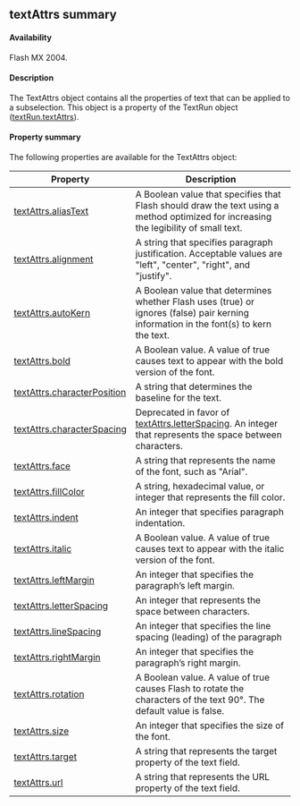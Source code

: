 ## textAttrs summary

#### Availability

Flash MX 2004.

#### Description

The TextAttrs object contains all the properties of text that can be applied to a subselection. This object is a property of the TextRun object ([textRun.textAttrs](#!wielmic/developers-animatesdk-docs/test/TextRun_object/textRun.md)).

#### Property summary

The following properties are available for the TextAttrs object:

| **Property**                                  | **Description**                                                                                                                        |
|-----------------------------------------------|----------------------------------------------------------------------------------------------------------------------------------------|
| [textAttrs.aliasText](#!wielmic/developers-animatesdk-docs/test/TextAttrs_object/textAttrs.md)   | A Boolean value that specifies that Flash should draw the text using a method optimized for increasing the legibility of small text.   |
| [textAttrs.alignment](#!wielmic/developers-animatesdk-docs/test/TextAttrs_object/textAttr1.md)         | A string that specifies paragraph justification. Acceptable values are "left", "center", "right", and "justify".                       |
| [textAttrs.autoKern](#!wielmic/developers-animatesdk-docs/test/TextAttrs_object/textAttr2.md)          | A Boolean value that determines whether Flash uses (true) or ignores (false) pair kerning information in the font(s) to kern the text. |
| [textAttrs.bold](#!wielmic/developers-animatesdk-docs/test/TextAttrs_object/textAttr3.md)              | A Boolean value. A value of true causes text to appear with the bold version of the font.                                              |
| [textAttrs.characterPosition](#!wielmic/developers-animatesdk-docs/test/TextAttrs_object/textAttr4.md) | A string that determines the baseline for the text.                                                                                    |
| [textAttrs.characterSpacing](#!wielmic/developers-animatesdk-docs/test/TextAttrs_object/textAttr5.md)  | Deprecated in favor of [textAttrs.letterSpacing](#!wielmic/developers-animatesdk-docs/test/TextAttrs_object/textAtt11.md). An integer that represents the space between characters.             |
| [textAttrs.face](#!wielmic/developers-animatesdk-docs/test/TextAttrs_object/textAttr6.md)              | A string that represents the name of the font, such as "Arial".                                                                        |
| [textAttrs.fillColor](#!wielmic/developers-animatesdk-docs/test/TextAttrs_object/textAttr7.md)         | A string, hexadecimal value, or integer that represents the fill color.                                                                |
| [textAttrs.indent](#!wielmic/developers-animatesdk-docs/test/TextAttrs_object/textAttr8.md)            | An integer that specifies paragraph indentation.                                                                                       |
| [textAttrs.italic](#!wielmic/developers-animatesdk-docs/test/TextAttrs_object/textAttr9.md)            | A Boolean value. A value of true causes text to appear with the italic version of the font.                                            |
| [textAttrs.leftMargin](#!wielmic/developers-animatesdk-docs/test/TextAttrs_object/textAtt10.md)        | An integer that specifies the paragraph’s left margin.                                                                                 |
| [textAttrs.letterSpacing](#!wielmic/developers-animatesdk-docs/test/TextAttrs_object/textAtt11.md)     | An integer that represents the space between characters.                                                                               |
| [textAttrs.lineSpacing](#!wielmic/developers-animatesdk-docs/test/TextAttrs_object/textAtt12.md)       | An integer that specifies the line spacing (leading) of the paragraph                                                                  |
| [textAttrs.rightMargin](#!wielmic/developers-animatesdk-docs/test/TextAttrs_object/textAtt13.md)       | An integer that specifies the paragraph’s right margin.                                                                                |
| [textAttrs.rotation](#!wielmic/developers-animatesdk-docs/test/TextAttrs_object/textAtt14.md)          | A Boolean value. A value of true causes Flash to rotate the characters of the text 90°. The default value is false.                    |
| [textAttrs.size](#!wielmic/developers-animatesdk-docs/test/TextAttrs_object/textAtt15.md)              | An integer that specifies the size of the font.                                                                                        |
| [textAttrs.target](#!wielmic/developers-animatesdk-docs/test/TextAttrs_object/textAtt16.md)            | A string that represents the target property of the text field.                                                                        |
| [textAttrs.url](#!wielmic/developers-animatesdk-docs/test/TextAttrs_object/textAtt17.md)               | A string that represents the URL property of the text field.                                                                           |

<span id="textAttrs.aliasText" class="anchor"></span>

